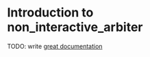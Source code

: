 # Introduction to non_interactive_arbiter

TODO: write [great documentation](http://jacobian.org/writing/what-to-write/)
